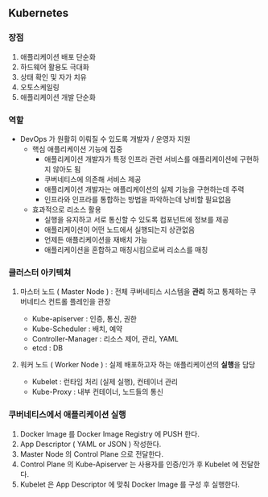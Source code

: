## Kubernetes

### 장점
1. 애플리케이션 배포 단순화
2. 하드웨어 활용도 극대화
3. 상태 확인 및 자가 치유
4. 오토스케일링
5. 애플리케이션 개발 단순화

### 역할
* DevOps 가 원활히 이뤄질 수 있도록 개발자 / 운영자 지원
    - 핵심 애플리케이션 기능에 집중
      - 애플리케이션 개발자가 특정 인프라 관련 서비스를 애플리케이션에 구현하지 않아도 됨
      - 쿠버네티스에 의존해 서비스 제공
      - 애플리케이션 개발자는 애플리케이션의 실제 기능을 구현하는데 주력
      - 인프라와 인프라를 통합하는 방법을 파악하는데 낭비할 필요없음
    - 효과적으로 리소스 활용
      - 실행을 유지하고 서로 통신할 수 있도록 컴포넌트에 정보를 제공
      - 애플리케이션이 어떤 노드에서 실행되는지 상관없음
      - 언제든 애플리케이션을 재배치 가능
      - 애플리케이션을 혼합하고 매칭시킴으로써 리소스를 매칭


### 클러스터 아키텍쳐
1. 마스터 노드 ( Master Node ) : 전체 쿠버네티스 시스템을 **관리** 하고 통제하는 쿠버네티스 컨트롤 플레인을 관장
    - Kube-apiserver : 인증, 통신, 권한
    - Kube-Scheduler : 배치, 예약
    - Controller-Manager : 리소스 제어, 관리, YAML
    - etcd : DB

2. 워커 노드 ( Worker Node ) : 실제 배포하고자 하는 애플리케이션의 **실행**을 담당
    - Kubelet : 런타임 처리 (실제 실행), 컨테이너 관리
    - Kube-Proxy : 내부 컨테이너, 노드들의 통신

### 쿠버네티스에서 애플리케이션 실행
1. Docker Image 를 Docker Image Registry 에 PUSH 한다.
2. App Descriptor ( YAML or JSON ) 작성한다. 
3. Master Node 의 Control Plane 으로 전달한다. 
4. Control Plane 의 Kube-Apiserver 는 사용자를 인증/인가 후 Kubelet 에 전달한다. 
5. Kubelet 은 App Descriptor 에 맞춰 Docker Image 를 구성 후 실행한다. 